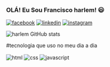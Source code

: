### OLÁ! Eu Sou Francisco harlem! 😃 
[![facebook](https://img.shields.io/badge/Facebook-1877F2?style=for-the-badge&logo=facebook&logoColor=white)](https://www.facebook.com/harlemnoronha.noronha)
[![linkedin](https://img.shields.io/badge/LinkedIn-0077B5?style=for-the-badge&logo=linkedin&logoColor=white)](https://www.linkedin.com/in/francisco-harl%C3%A9m-7105bb240/)
[![instagram](https://img.shields.io/badge/Instagram-E4405F?style=for-the-badge&logo=instagram&logoColor=white)](https://instagram.com/lifecode_404?igshid=OGQ5ZDc2ODk2ZA==)

![harlem GitHub stats](https://github-readme-stats.vercel.app/api?username=harlem0x&show_icons=true&theme=radical)

#tecnologia que uso no meu dia a dia
<div style="display:"inline_block" <br/> 
  <img align="center" alt="html" src="https://img.shields.io/badge/HTML5-E34F26?style=for-the-badge&logo=html5&logoColor=white">
   <img align="center" alt="css" src="https://img.shields.io/badge/CSS3-1572B6?style=for-the-badge&logo=css3&logoColor=white">
   <img align="center" alt="javascript" src="https://img.shields.io/badge/JavaScript-F7DF1E?style=for-the-badge&logo=javascript&logoColor=black">
</div>
